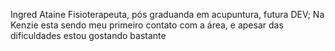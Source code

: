 Ingred Ataine
Fisioterapeuta, pós graduanda em acupuntura, futura DEV;
Na Kenzie esta sendo meu primeiro contato com a área, e apesar das dificuldades estou gostando bastante